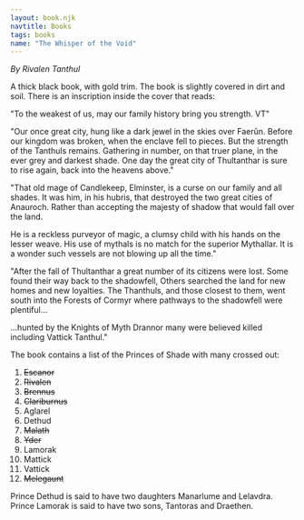 ```yaml
---
layout: book.njk
navtitle: Books
tags: books
name: "The Whisper of the Void"
---
```

*By Rivalen Tanthul*

A thick black book, with gold trim. The book is slightly covered in dirt and soil. There is an inscription inside the cover that reads:

"To the weakest of us, may our family history bring you strength. VT"

"Our once great city, hung like a dark jewel in the skies over Faerûn. Before our kingdom was broken, when the enclave fell to pieces. But the strength of the Tanthuls remains. Gathering in number, on that truer plane, in the ever grey and darkest shade. One day the great city of Thultanthar is sure to rise again, back into the heavens above."

"That old mage of Candlekeep, Elminster, is a curse on our family and all shades. It was him, in his hubris, that destroyed the two great cities of Anauroch. Rather than accepting the majesty of shadow that would fall over the land.

He is a reckless purveyor of magic, a clumsy child with his hands on the lesser weave. His use of mythals is no match for the superior Mythallar. It is a wonder such vessels are not blowing up all the time."

"After the fall of Thultanthar a great number of its citizens were lost. Some found their way back to the shadowfell, Others searched the land for new homes and new loyalties. The Thanthuls, and those closest to them, went south into the Forests of Cormyr where pathways to the shadowfell were plentiful…

…hunted by the Knights of Myth Drannor many were believed killed including Vattick Tanthul."

The book contains a list of the Princes of Shade with many crossed out:

1. ~~Escanor~~
2. ~~Rivalen~~
3. ~~Brennus~~
4. ~~Clariburnus~~
5. Aglarel
6. Dethud
7. ~~Malath~~
8. ~~Yder~~
9. Lamorak
10. Mattick
11. Vattick
12. ~~Melegaunt~~

Prince Dethud is said to have two daughters Manarlume and Lelavdra.
Prince Lamorak is said to have two sons, Tantoras and Draethen.